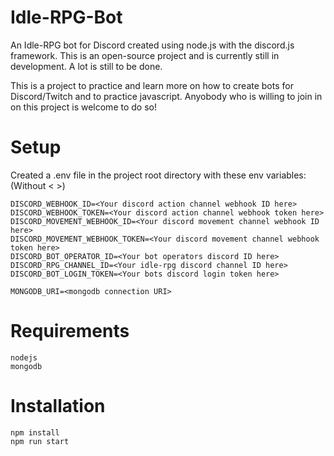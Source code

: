 # Idle-RPG-Bot
An Idle-RPG bot for Discord created using node.js with the discord.js framework.
This is an open-source project and is currently still in development. A lot is still to be done.

This is a project to practice and learn more on how to create bots for Discord/Twitch and to practice javascript.
Anyobody who is willing to join in on this project is welcome to do so!

# Setup
Created a .env file in the project root directory with these env variables: (Without < >)
```
DISCORD_WEBHOOK_ID=<Your discord action channel webhook ID here>
DISCORD_WEBHOOK_TOKEN=<Your discord action channel webhook token here>
DISCORD_MOVEMENT_WEBHOOK_ID=<Your discord movement channel webhook ID here>
DISCORD_MOVEMENT_WEBHOOK_TOKEN=<Your discord movement channel webhook token here>
DISCORD_BOT_OPERATOR_ID=<Your bot operators discord ID here>
DISCORD_RPG_CHANNEL_ID=<Your idle-rpg discord channel ID here>
DISCORD_BOT_LOGIN_TOKEN=<Your bots discord login token here>

MONGODB_URI=<mongodb connection URI>
```

# Requirements
```
nodejs
mongodb
```

# Installation
```
npm install
npm run start
```